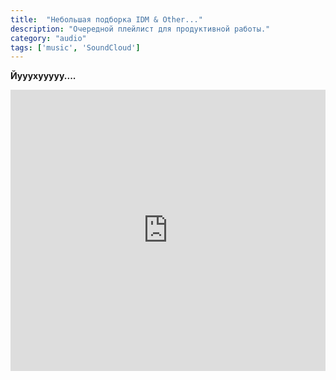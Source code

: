 ```yaml
---
title:  "Небольшая подборка IDM & Other..."
description: "Очередной плейлист для продуктивной работы."
category: "audio"
tags: ['music', 'SoundCloud']
---
```


**Йууухууууу....** 


<iframe width="100%" height="450" scrolling="no" frameborder="no" src="https://w.soundcloud.com/player/?url=https%3A//api.soundcloud.com/playlists/141110079&amp;color=ff5500&amp;auto_play=false&amp;hide_related=false&amp;show_comments=true&amp;show_user=true&amp;show_reposts=false"></iframe>